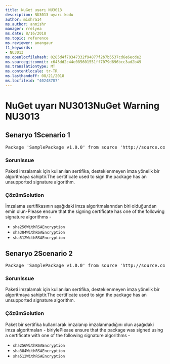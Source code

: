 ```yaml
---
title: NuGet uyarı NU3013
description: NU3013 uyarı kodu
author: mishra14
ms.author: anmishr
manager: rrelyea
ms.date: 8/16/2018
ms.topic: reference
ms.reviewer: anangaur
f1_keywords:
- NU3013
ms.openlocfilehash: 0285d4f70347332f94877f2b7b5537cd6e6ecde2
ms.sourcegitcommit: c643dd2c44e085601551ff7079d696bcc3ad2b49
ms.translationtype: MT
ms.contentlocale: tr-TR
ms.lasthandoff: 08/21/2018
ms.locfileid: "40248787"
---
```

# <a name="nuget-warning-nu3013"></a><span data-ttu-id="20715-103">NuGet uyarı NU3013</span><span class="sxs-lookup"><span data-stu-id="20715-103">NuGet Warning NU3013</span></span>

## <a name="scenario-1"></a><span data-ttu-id="20715-104">Senaryo 1</span><span class="sxs-lookup"><span data-stu-id="20715-104">Scenario 1</span></span>

<pre>Package 'SamplePackage v1.0.0' from source 'http://source.com/index.json': The signing certificate has an unsupported signature algorithm.</pre>

### <a name="issue"></a><span data-ttu-id="20715-105">Sorun</span><span class="sxs-lookup"><span data-stu-id="20715-105">Issue</span></span>

<span data-ttu-id="20715-106">Paketi imzalamak için kullanılan sertifika, desteklenmeyen imza yönelik bir algoritmaya sahiptir.</span><span class="sxs-lookup"><span data-stu-id="20715-106">The certificate used to sign the package has an unsupported signature algorithm.</span></span>


### <a name="solution"></a><span data-ttu-id="20715-107">Çözüm</span><span class="sxs-lookup"><span data-stu-id="20715-107">Solution</span></span>

<span data-ttu-id="20715-108">İmzalama sertifikasının aşağıdaki imza algoritmalarından biri olduğundan emin olun-</span><span class="sxs-lookup"><span data-stu-id="20715-108">Please ensure that the signing certificate has one of the following signature algorithms -</span></span> 
* `sha256WithRSAEncryption`
* `sha384WithRSAEncryption`
* `sha512WithRSAEncryption`



## <a name="scenario-2"></a><span data-ttu-id="20715-109">Senaryo 2</span><span class="sxs-lookup"><span data-stu-id="20715-109">Scenario 2</span></span>

<pre>Package 'SamplePackage v1.0.0' from source 'http://source.com/index.json': The primary signature's certificate has an unsupported signature algorithm.</pre>

### <a name="issue"></a><span data-ttu-id="20715-110">Sorun</span><span class="sxs-lookup"><span data-stu-id="20715-110">Issue</span></span>

<span data-ttu-id="20715-111">Paketi imzalamak için kullanılan sertifika, desteklenmeyen imza yönelik bir algoritmaya sahiptir.</span><span class="sxs-lookup"><span data-stu-id="20715-111">The certificate used to sign the package has an unsupported signature algorithm.</span></span>


### <a name="solution"></a><span data-ttu-id="20715-112">Çözüm</span><span class="sxs-lookup"><span data-stu-id="20715-112">Solution</span></span>

<span data-ttu-id="20715-113">Paket bir sertifika kullanılarak imzalanıp imzalanmadığını olun aşağıdaki imza algoritmaları - biriyle</span><span class="sxs-lookup"><span data-stu-id="20715-113">Please ensure that the package was signed using a certificate with one of the following signature algorithms -</span></span> 
* `sha256WithRSAEncryption`
* `sha384WithRSAEncryption`
* `sha512WithRSAEncryption`


